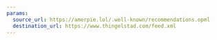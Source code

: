 ```yaml
---
params:
  source_url: https://amerpie.lol/.well-known/recommendations.opml
  destination_url: https://www.thingelstad.com/feed.xml
---
```


